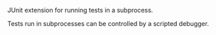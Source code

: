 JUnit extension for running tests in a subprocess.

Tests run in subprocesses can be controlled by a scripted debugger.

